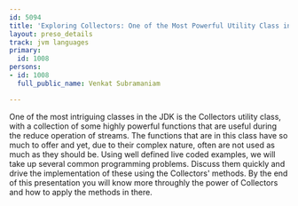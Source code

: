 ```yaml
---
id: 5094
title: 'Exploring Collectors: One of the Most Powerful Utility Class in the JDK'
layout: preso_details
track: jvm languages
primary:
  id: 1008
persons:
- id: 1008
  full_public_name: Venkat Subramaniam

---
```

One of the most intriguing classes in the JDK is the Collectors utility class, with a collection of some highly powerful functions that are useful during the reduce operation of streams. The functions that are in this class have so much to offer and yet, due to their complex nature, often are not used as much as they should be. Using well defined live coded examples, we will take up several common programming problems. Discuss them quickly and drive the implementation of these using the Collectors' methods. By the end of this presentation you will know more throughly the power of Collectors and how to apply the methods in there.